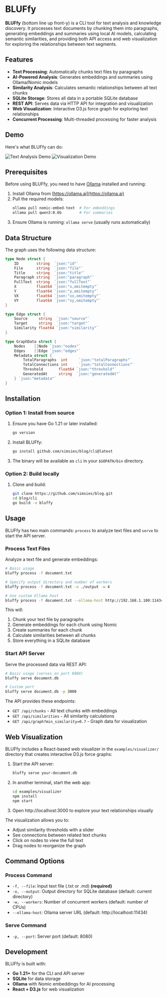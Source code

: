 # BLUFfy

**BLUFfy** (bottom line up front-y) is a CLI tool for text analysis and knowledge discovery. It processes text documents by chunking them into paragraphs, generating embeddings and summaries using local AI models, calculating semantic similarities, and providing both API access and web visualization for exploring the relationships between text segments.

## Features

- **Text Processing**: Automatically chunks text files by paragraphs
- **AI-Powered Analysis**: Generates embeddings and summaries using Ollama/Nomic models
- **Similarity Analysis**: Calculates semantic relationships between all text chunks
- **SQLite Storage**: Stores all data in a portable SQLite database
- **REST API**: Serves data via HTTP API for integration and visualization
- **Web Visualization**: Interactive D3.js force graph for exploring text relationships
- **Concurrent Processing**: Multi-threaded processing for faster analysis

## Demo

Here's what BLUFfy can do:

![Text Analysis Demo](examples/images/demoimage1.png)
![Visualization Demo](examples/images/demoimage2.png)

## Prerequisites

Before using BLUFfy, you need to have [Ollama](https://ollama.ai) installed and running:

1. Install Ollama from [https://ollama.ai](https://ollama.ai)
2. Pull the required models:
   ```bash
   ollama pull nomic-embed-text  # For embeddings
   ollama pull qwen3:0.6b        # For summaries
   ```
3. Ensure Ollama is running: `ollama serve` (usually runs automatically)

## Data Structure

The graph uses the following data structure:

```go
type Node struct {
    ID        string  `json:"id"`
    File      string  `json:"file"`
    Title     string  `json:"title"`
    Paragraph string  `json:"paragraph"`
    FullText  string  `json:"fullText"`
    X         float64 `json:"x,omitempty"`
    Y         float64 `json:"y,omitempty"`
    VX        float64 `json:"vx,omitempty"`
    VY        float64 `json:"vy,omitempty"`
}

type Edge struct {
    Source     string  `json:"source"`
    Target     string  `json:"target"`
    Similarity float64 `json:"similarity"`
}

type GraphData struct {
    Nodes    []Node `json:"nodes"`
    Edges    []Edge `json:"edges"`
    Metadata struct {
        TotalParagraphs  int     `json:"totalParagraphs"`
        TotalConnections int     `json:"totalConnections"`
        Threshold       float64 `json:"threshold"`
        GeneratedAt     string  `json:"generatedAt"`
    } `json:"metadata"`
}
```

## Installation

### Option 1: Install from source

1. Ensure you have Go 1.21 or later installed:
   ```bash
   go version
   ```

2. Install BLUFfy:
   ```bash
   go install github.com/simsies/blog/cli@latest
   ```

3. The binary will be available as `cli` in your `$GOPATH/bin` directory.

### Option 2: Build locally

1. Clone and build:
   ```bash
   git clone https://github.com/simsies/blog.git
   cd blog/cli
   go build -o bluffy
   ```

## Usage

BLUFfy has two main commands: `process` to analyze text files and `serve` to start the API server.

### Process Text Files

Analyze a text file and generate embeddings:

```bash
# Basic usage
bluffy process -f document.txt

# Specify output directory and number of workers
bluffy process -f document.txt -o ./output -w 4

# Use custom Ollama host
bluffy process -f document.txt --ollama-host http://192.168.1.100:11434
```

This will:
1. Chunk your text file by paragraphs
2. Generate embeddings for each chunk using Nomic
3. Create summaries for each chunk
4. Calculate similarities between all chunks
5. Store everything in a SQLite database

### Start API Server

Serve the processed data via REST API:

```bash
# Basic usage (serves on port 8080)
bluffy serve document.db

# Custom port
bluffy serve document.db -p 3000
```

The API provides these endpoints:
- `GET /api/chunks` - All text chunks with embeddings
- `GET /api/similarities` - All similarity calculations  
- `GET /api/graph?min_similarity=0.7` - Graph data for visualization

## Web Visualization

BLUFfy includes a React-based web visualizer in the `examples/visualizer/` directory that creates interactive D3.js force graphs:

1. Start the API server:
   ```bash
   bluffy serve your-document.db
   ```

2. In another terminal, start the web app:
   ```bash
   cd examples/visualizer
   npm install
   npm start
   ```

3. Open http://localhost:3000 to explore your text relationships visually

The visualization allows you to:
- Adjust similarity thresholds with a slider
- See connections between related text chunks
- Click on nodes to view the full text
- Drag nodes to reorganize the graph

## Command Options

### Process Command
- `-f, --file`: Input text file (.txt or .md) **(required)**
- `-o, --output`: Output directory for SQLite database (default: current directory)
- `-w, --workers`: Number of concurrent workers (default: number of CPUs)
- `--ollama-host`: Ollama server URL (default: http://localhost:11434)

### Serve Command  
- `-p, --port`: Server port (default: 8080)

## Development

BLUFfy is built with:
- **Go 1.21+** for the CLI and API server
- **SQLite** for data storage  
- **Ollama** with Nomic embeddings for AI processing
- **React + D3.js** for web visualization
